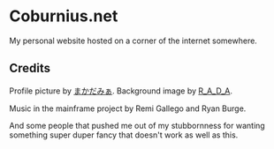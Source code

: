 # Coburnius.net
My personal website hosted on a corner of the internet somewhere.

## Credits
Profile picture by [まかだみぁ](https://www.pixiv.net/en/users/2782928).
Background image by [R_A_D_A](https://www.pixiv.net/en/users/16162616).

Music in the mainframe project by Remi Gallego and Ryan Burge.

And some people that pushed me out of my stubbornness for wanting something super duper fancy that doesn't work as well as this.